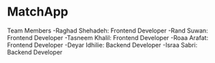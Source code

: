 # MatchApp
Team Members
-Raghad Shehadeh: Frontend Developer
-Rand Suwan: Frontend Developer
-Tasneem Khalil: Frontend Developer
-Roaa Arafat: Frontend Developer
-Deyar Idhilie: Backend Developer
-Israa Sabri: Backend Developer
